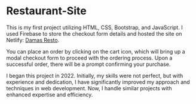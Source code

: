 # Restaurant-Site

This is my first project utilizing HTML, CSS, Bootstrap, and JavaScript. I used Firebase to store the checkout form details and hosted the site on Netlify: [Damas Resto](https://damasresto.netlify.app/).

You can place an order by clicking on the cart icon, which will bring up a modal checkout form to proceed with the ordering process. Upon a successful order, there will be a prompt confirming your purchase.

I began this project in 2022. Initially, my skills were not perfect, but with experience and dedication, I have significantly improved my approach and techniques in web development. Now, I handle similar projects with enhanced expertise and efficiency.
